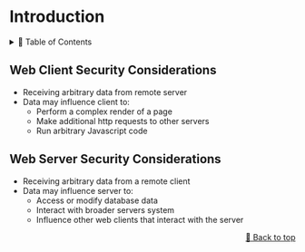 # Introduction

<details>
<summary>📖 Table of Contents</summary>
  
## Table of Contents
- [Web Client Security Considerations](#web-client-security-considerations)
- [Web Server Security Considerations](#web-server-security-considerations)
</details>

## Web Client Security Considerations

- Receiving arbitrary data from remote server
- Data may influence client to:
  - Perform a complex render of a page
  - Make additional http requests to other servers
  - Run arbitrary Javascript code

## Web Server Security Considerations

- Receiving arbitrary data from a remote client
- Data may influence server to:
  - Access or modify database data
  - Interact with broader servers system
  - Influence other web clients that interact with the server

<p align="right"><a href="#top">🔼 Back to top</a></p
